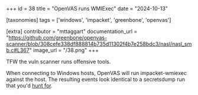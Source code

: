+++
id = 38
title = "OpenVAS runs WMIExec"
date = "2024-10-13"

[taxonomies]
tags = ['windows', 'impacket', 'greenbone', 'openvas']

[extra]
contributor = "mttaggart"
documentation_url = "https://github.com/greenbone/openvas-scanner/blob/308cefe338df888814b735d11302f4b7e258bdc3/nasl/nasl_smb.c#L367"
image_url = "/38.png"
+++

TFW the vuln scanner runs offensive tools.

<!-- more -->
   
When connecting to Windows hosts, OpenVAS will run impacket-wmiexec against the host. The resulting events look identical to a secretsdump run that you'd [hunt for](https://riccardoancarani.github.io/2020-05-10-hunting-for-impacket). 
